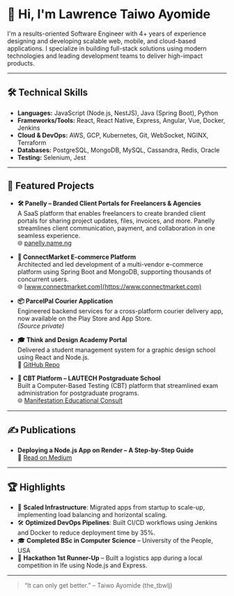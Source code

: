 # 👋 Hi, I'm Lawrence Taiwo Ayomide

I'm a results-oriented Software Engineer with 4+ years of experience designing and developing scalable web, mobile, and cloud-based applications. I specialize in building full-stack solutions using modern technologies and leading development teams to deliver high-impact products.

---

## 🛠️ Technical Skills

- **Languages:** JavaScript (Node.js, NestJS), Java (Spring Boot), Python  
- **Frameworks/Tools:** React, React Native, Express, Angular, Vue, Docker, Jenkins  
- **Cloud & DevOps:** AWS, GCP, Kubernetes, Git, WebSocket, NGINX, Terraform  
- **Databases:** PostgreSQL, MongoDB, MySQL, Cassandra, Redis, Oracle  
- **Testing:** Selenium, Jest  

---

## 🚀 Featured Projects

- **🛠️ Panelly – Branded Client Portals for Freelancers & Agencies**  
  A SaaS platform that enables freelancers to create branded client portals for sharing project updates, files, invoices, and more. Panelly streamlines client communication, payment, and collaboration in one seamless experience.  
  🌐 [panelly.name.ng](https://panelly.name.ng)

- **🛒 ConnectMarket E-commerce Platform**  
  Architected and led development of a multi-vendor e-commerce platform using Spring Boot and MongoDB, supporting thousands of concurrent users.  
  🌐 [www.connectmarket.com](https://www.connectmarket.com)

- **📦 ParcelPal Courier Application**  
  Engineered backend services for a cross-platform courier delivery app, now available on the Play Store and App Store.  
  *(Source private)*

- **🎓 Think and Design Academy Portal**  
  Delivered a student management system for a graphic design school using React and Node.js.  
  🔗 [GitHub Repo](https://github.com/TBWLJ/TADavid.git)

- **📝 CBT Platform – LAUTECH Postgraduate School**  
  Built a Computer-Based Testing (CBT) platform that streamlined exam administration for postgraduate programs.  
  🌐 [Manifestation Educational Consult](https://manifestationedu.vercel.app/)

---

## ✍️ Publications

- **Deploying a Node.js App on Render – A Step-by-Step Guide**  
  📰 [Read on Medium](https://medium.com/@taiwoayomide202/deploying-a-node-js-application-on-render-a-step-by-step-guide-for-beginners-1be627ae9cda)

---

## 🏆 Highlights

- 🧠 **Scaled Infrastructure**: Migrated apps from startup to scale-up, implementing load balancing and horizontal scaling.  
- 🛠️ **Optimized DevOps Pipelines**: Built CI/CD workflows using Jenkins and Docker to reduce deployment time by 35%.  
- 🎓 **Completed BSc in Computer Science** – University of the People, USA  
- 🏅 **Hackathon 1st Runner-Up** – Built a logistics app during a local competition in Ife using Node.js and Express.  

---

> “It can only get better.” – Taiwo Ayomide (the_tbwlj)
